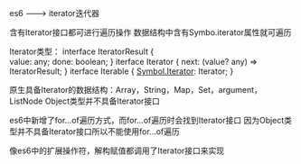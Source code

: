es6 ---> iterator迭代器

含有Iterator接口都可进行遍历操作
数据结构中含有Symbo.iterator属性就可遍历

Iterator类型：
interface IteratorResult {  
  value: any;
  done: boolean;
}
iterface Iterator {
  next: (value? any) => IteratorResult;
}
iterface Iterable {
  [Symbol.Iterator](): Iterator;
}

原生具备Iterator的数据结构：Array，String，Map，Set，argument，ListNode
Object类型并不具备Iterator接口

es6中新增了for...of遍历方式，而for...of遍历时会找到Iterator接口
因为Object类型并不具备Iterator接口所以不能使用for...of遍历

像es6中的扩展操作符，解构赋值都调用了Iterator接口来实现



